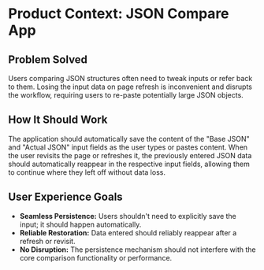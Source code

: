 # Product Context: JSON Compare App

## Problem Solved

Users comparing JSON structures often need to tweak inputs or refer back to them. Losing the input data on page refresh is inconvenient and disrupts the workflow, requiring users to re-paste potentially large JSON objects.

## How It Should Work

The application should automatically save the content of the "Base JSON" and "Actual JSON" input fields as the user types or pastes content. When the user revisits the page or refreshes it, the previously entered JSON data should automatically reappear in the respective input fields, allowing them to continue where they left off without data loss.

## User Experience Goals

*   **Seamless Persistence:** Users shouldn't need to explicitly save the input; it should happen automatically.
*   **Reliable Restoration:** Data entered should reliably reappear after a refresh or revisit.
*   **No Disruption:** The persistence mechanism should not interfere with the core comparison functionality or performance.
